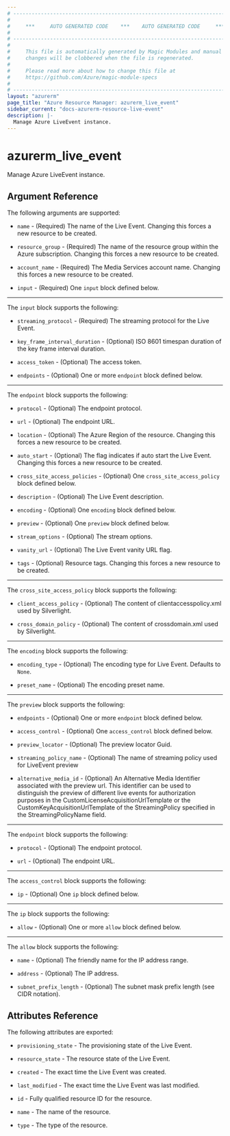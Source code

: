 ```yaml
---
# ----------------------------------------------------------------------------
#
#     ***     AUTO GENERATED CODE    ***    AUTO GENERATED CODE     ***
#
# ----------------------------------------------------------------------------
#
#     This file is automatically generated by Magic Modules and manual
#     changes will be clobbered when the file is regenerated.
#
#     Please read more about how to change this file at
#     https://github.com/Azure/magic-module-specs
#
# ----------------------------------------------------------------------------
layout: "azurerm"
page_title: "Azure Resource Manager: azurerm_live_event"
sidebar_current: "docs-azurerm-resource-live-event"
description: |-
  Manage Azure LiveEvent instance.
---
```


# azurerm_live_event

Manage Azure LiveEvent instance.


## Argument Reference

The following arguments are supported:

* `name` - (Required) The name of the Live Event. Changing this forces a new resource to be created.

* `resource_group` - (Required) The name of the resource group within the Azure subscription. Changing this forces a new resource to be created.

* `account_name` - (Required) The Media Services account name. Changing this forces a new resource to be created.

* `input` - (Required) One `input` block defined below.

---

The `input` block supports the following:

* `streaming_protocol` - (Required) The streaming protocol for the Live Event.

* `key_frame_interval_duration` - (Optional) ISO 8601 timespan duration of the key frame interval duration.

* `access_token` - (Optional) The access token.

* `endpoints` - (Optional) One or more `endpoint` block defined below.


---

The `endpoint` block supports the following:

* `protocol` - (Optional) The endpoint protocol.

* `url` - (Optional) The endpoint URL.

* `location` - (Optional) The Azure Region of the resource. Changing this forces a new resource to be created.

* `auto_start` - (Optional) The flag indicates if auto start the Live Event. Changing this forces a new resource to be created.

* `cross_site_access_policies` - (Optional) One `cross_site_access_policy` block defined below.

* `description` - (Optional) The Live Event description.

* `encoding` - (Optional) One `encoding` block defined below.

* `preview` - (Optional) One `preview` block defined below.

* `stream_options` - (Optional) The stream options.

* `vanity_url` - (Optional) The Live Event vanity URL flag.

* `tags` - (Optional) Resource tags. Changing this forces a new resource to be created.

---

The `cross_site_access_policy` block supports the following:

* `client_access_policy` - (Optional) The content of clientaccesspolicy.xml used by Silverlight.

* `cross_domain_policy` - (Optional) The content of crossdomain.xml used by Silverlight.

---

The `encoding` block supports the following:

* `encoding_type` - (Optional) The encoding type for Live Event. Defaults to `None`.

* `preset_name` - (Optional) The encoding preset name.

---

The `preview` block supports the following:

* `endpoints` - (Optional) One or more `endpoint` block defined below.

* `access_control` - (Optional) One `access_control` block defined below.

* `preview_locator` - (Optional) The preview locator Guid.

* `streaming_policy_name` - (Optional) The name of streaming policy used for LiveEvent preview

* `alternative_media_id` - (Optional) An Alternative Media Identifier associated with the preview url.  This identifier can be used to distinguish the preview of different live events for authorization purposes in the CustomLicenseAcquisitionUrlTemplate or the CustomKeyAcquisitionUrlTemplate of the StreamingPolicy specified in the StreamingPolicyName field.


---

The `endpoint` block supports the following:

* `protocol` - (Optional) The endpoint protocol.

* `url` - (Optional) The endpoint URL.

---

The `access_control` block supports the following:

* `ip` - (Optional) One `ip` block defined below.


---

The `ip` block supports the following:

* `allow` - (Optional) One or more `allow` block defined below.


---

The `allow` block supports the following:

* `name` - (Optional) The friendly name for the IP address range.

* `address` - (Optional) The IP address.

* `subnet_prefix_length` - (Optional) The subnet mask prefix length (see CIDR notation).

## Attributes Reference

The following attributes are exported:

* `provisioning_state` - The provisioning state of the Live Event.

* `resource_state` - The resource state of the Live Event.

* `created` - The exact time the Live Event was created.

* `last_modified` - The exact time the Live Event was last modified.

* `id` - Fully qualified resource ID for the resource.

* `name` - The name of the resource.

* `type` - The type of the resource.
